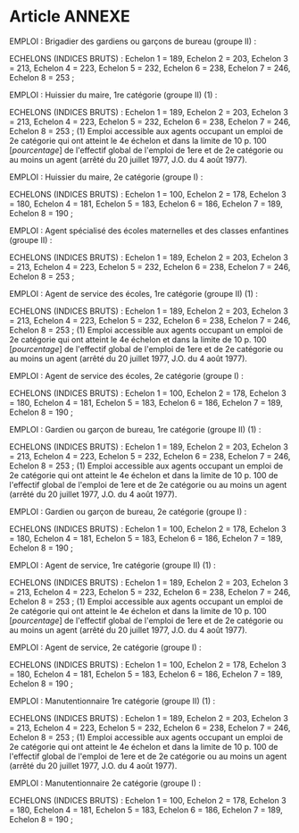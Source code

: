 # Article ANNEXE

EMPLOI : Brigadier des gardiens ou garçons de bureau (groupe II) :

ECHELONS (INDICES BRUTS) : Echelon 1 = 189, Echelon 2 = 203,          Echelon 3 = 213, Echelon 4 = 223, Echelon 5 = 232,          Echelon 6 = 238, Echelon 7 = 246, Echelon 8 = 253 ;

EMPLOI : Huissier du maire, 1re catégorie (groupe II) (1) :

ECHELONS (INDICES BRUTS) : Echelon 1 = 189, Echelon 2 = 203,          Echelon 3 = 213, Echelon 4 = 223, Echelon 5 = 232,          Echelon 6 = 238, Echelon 7 = 246, Echelon 8 = 253 ; (1) Emploi accessible aux agents occupant un emploi de 2e catégorie qui ont atteint le 4e échelon et dans la limite de 10 p. 100 [*pourcentage*] de l'effectif global de l'emploi de 1ere et de 2e catégorie ou au moins un agent (arrêté du 20 juillet 1977, J.O. du 4 août 1977).

EMPLOI : Huissier du maire, 2e catégorie (groupe I) :

ECHELONS (INDICES BRUTS) : Echelon 1 = 100, Echelon 2 = 178,          Echelon 3 = 180, Echelon 4 = 181, Echelon 5 = 183,          Echelon 6 = 186, Echelon 7 = 189, Echelon 8 = 190 ;

EMPLOI : Agent spécialisé des écoles maternelles et des classes enfantines (groupe II) :

ECHELONS (INDICES BRUTS) : Echelon 1 = 189, Echelon 2 = 203,          Echelon 3 = 213, Echelon 4 = 223, Echelon 5 = 232,          Echelon 6 = 238, Echelon 7 = 246, Echelon 8 = 253 ;

EMPLOI : Agent de service des écoles, 1re catégorie (groupe II) (1) :

ECHELONS (INDICES BRUTS) : Echelon 1 = 189, Echelon 2 = 203,          Echelon 3 = 213, Echelon 4 = 223, Echelon 5 = 232,          Echelon 6 = 238, Echelon 7 = 246, Echelon 8 = 253 ; (1) Emploi accessible aux agents occupant un emploi de 2e catégorie qui ont atteint le 4e échelon et dans la limite de 10 p. 100 [*pourcentage*] de l'effectif global de l'emploi de 1ere et de 2e catégorie ou au moins un agent (arrêté du 20 juillet 1977, J.O. du 4 août 1977).

EMPLOI : Agent de service des écoles, 2e catégorie (groupe I) :

ECHELONS (INDICES BRUTS) : Echelon 1 = 100, Echelon 2 = 178,          Echelon 3 = 180, Echelon 4 = 181, Echelon 5 = 183,          Echelon 6 = 186, Echelon 7 = 189, Echelon 8 = 190 ;

EMPLOI : Gardien ou garçon de bureau, 1re catégorie (groupe II) (1) :

ECHELONS (INDICES BRUTS) : Echelon 1 = 189, Echelon 2 = 203,          Echelon 3 = 213, Echelon 4 = 223, Echelon 5 = 232,          Echelon 6 = 238, Echelon 7 = 246, Echelon 8 = 253 ; (1) Emploi accessible aux agents occupant un emploi de 2e catégorie qui ont atteint le 4e échelon et dans la limite de 10 p. 100 de l'effectif global de l'emploi de 1ere et de 2e catégorie ou au moins un agent (arrêté du 20 juillet 1977, J.O. du 4 août 1977).

EMPLOI : Gardien ou garçon de bureau, 2e catégorie (groupe I) :

ECHELONS (INDICES BRUTS) : Echelon 1 = 100, Echelon 2 = 178,          Echelon 3 = 180, Echelon 4 = 181, Echelon 5 = 183,          Echelon 6 = 186, Echelon 7 = 189, Echelon 8 = 190 ;

EMPLOI : Agent de service, 1re catégorie (groupe II) (1) :

ECHELONS (INDICES BRUTS) : Echelon 1 = 189, Echelon 2 = 203,          Echelon 3 = 213, Echelon 4 = 223, Echelon 5 = 232,          Echelon 6 = 238, Echelon 7 = 246, Echelon 8 = 253 ; (1) Emploi accessible aux agents occupant un emploi de 2e catégorie qui ont atteint le 4e échelon et dans la limite de 10 p. 100 [*pourcentage*] de l'effectif global de l'emploi de 1ere et de 2e catégorie ou au moins un agent (arrêté du 20 juillet 1977, J.O. du 4 août 1977).

EMPLOI : Agent de service, 2e catégorie (groupe I) :

ECHELONS (INDICES BRUTS) : Echelon 1 = 100, Echelon 2 = 178,          Echelon 3 = 180, Echelon 4 = 181, Echelon 5 = 183,          Echelon 6 = 186, Echelon 7 = 189, Echelon 8 = 190 ;

EMPLOI : Manutentionnaire 1re catégorie (groupe II) (1) :

ECHELONS (INDICES BRUTS) : Echelon 1 = 189, Echelon 2 = 203,          Echelon 3 = 213, Echelon 4 = 223, Echelon 5 = 232,          Echelon 6 = 238, Echelon 7 = 246, Echelon 8 = 253 ; (1) Emploi accessible aux agents occupant un emploi de 2e catégorie qui ont atteint le 4e échelon et dans la limite de 10 p. 100 de l'effectif global de l'emploi de 1ere et de 2e catégorie ou au moins un agent (arrêté du 20 juillet 1977, J.O. du 4 août 1977).

EMPLOI : Manutentionnaire 2e catégorie (groupe I) :

ECHELONS (INDICES BRUTS) : Echelon 1 = 100, Echelon 2 = 178,          Echelon 3 = 180, Echelon 4 = 181, Echelon 5 = 183,          Echelon 6 = 186, Echelon 7 = 189, Echelon 8 = 190 ;
